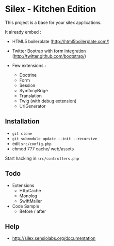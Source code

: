 Silex - Kitchen Edition
=======================

This project is a base for your silex applications.

It already embed :

* HTML5 boilerplate (http://html5boilerplate.com/)
* Twitter Bootrap with form integration (http://twitter.github.com/bootstrap/)
* Few extensions :

  * Doctrine
  * Form
  * Session
  * SymfonyBrige
  * Translation
  * Twig (with debug extension)
  * UrlGenerator

Installation
------------

*  `git clone`
*  `git submodule update --init --recursive`
*  edit `src/config.php`
*  chmod 777 cache/ web/assets

Start hacking in `src/controllers.php`

Todo
----

* Extensions
  * HttpCache
  * Monolog
  * SwiftMailer
* Code Sample
  * Before / after

Help
----

* http://silex.sensiolabs.org/documentation
